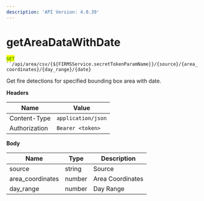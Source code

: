 ```yaml
---
description: 'API Version: 4.0.39'
---
```


# getAreaDataWithDate

<mark style="color:green;">`GET`</mark>` ``/api/area/csv/{${FIRMSService.secretTokenParamName}}/{source}/{area_coordinates}/{day_range}/{date}`

Get fire detections for specified bounding box area with date.

**Headers**

| Name          | Value              |
| ------------- | ------------------ |
| Content-Type  | `application/json` |
| Authorization | `Bearer <token>`   |

**Body**

| Name              | Type   | Description      |
| ----------------- | ------ | ---------------- |
| source            | string | Source           |
| area\_coordinates | number | Area Coordinates |
| day\_range        | number | Day Range        |
